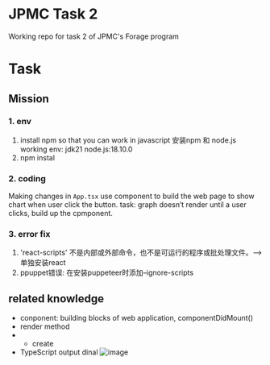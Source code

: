 # JPMC Task 2
Working repo for task 2 of JPMC's Forage program

# Task
## Mission
### 1. env
1. install npm so that you can work in javascript 安装npm 和 node.js
   working env: jdk21 node.js:18.10.0
2. npm instal
### 2. coding
Making changes in `App.tsx`
use component to build the web page to show chart when user click the button. 
task: graph doesn’t render until a user clicks, build up the cpmponent.


### 3. error fix
1. 'react-scripts' 不是内部或外部命令，也不是可运行的程序或批处理文件。-->单独安装react
2. ppuppet错误: 在安装puppeteer时添加–ignore-scripts

## related knowledge
- conponent: building blocks of web application, componentDidMount()
- render method
- - create
- TypeScript
  output dinal ![image](https://github.com/ChangYaQi/forage-jpmc-swe-task-2/assets/52132819/60acbdf6-10c8-49b4-a9a0-d7c0acef5242)

